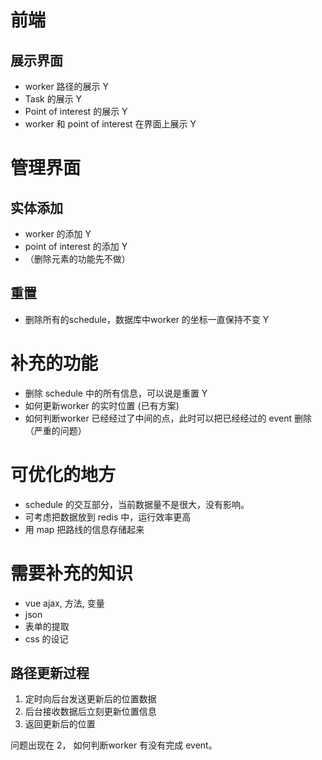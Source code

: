 # 前端
## 展示界面
- worker 路径的展示 Y
- Task 的展示 Y
- Point of interest 的展示 Y
- worker 和 point of interest 在界面上展示 Y

# 管理界面
## 实体添加 
- worker 的添加  Y
- point of interest 的添加 Y
- （删除元素的功能先不做）

## 重置
- 删除所有的schedule，数据库中worker 的坐标一直保持不变 Y


# 补充的功能
- 删除 schedule 中的所有信息，可以说是重置 Y
- 如何更新worker 的实时位置 (已有方案)
- 如何判断worker 已经经过了中间的点，此时可以把已经经过的 event 删除 （严重的问题）

# 可优化的地方
- schedule 的交互部分，当前数据量不是很大，没有影响。
- 可考虑把数据放到 redis 中，运行效率更高
- 用 map 把路线的信息存储起来


# 需要补充的知识
- vue ajax, 方法, 变量
- json
- 表单的提取
- css 的设记


## 路径更新过程
1. 定时向后台发送更新后的位置数据
2. 后台接收数据后立刻更新位置信息
3. 返回更新后的位置

问题出现在 2， 如何判断worker 有没有完成 event。
 


